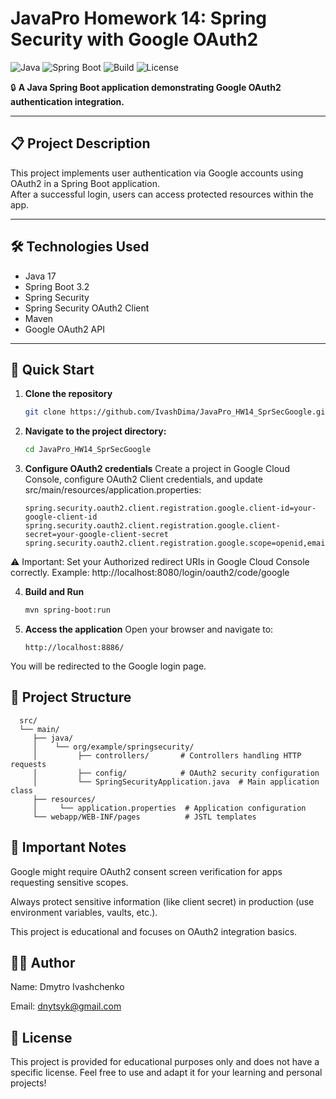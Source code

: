 # JavaPro Homework 14: Spring Security with Google OAuth2

![Java](https://img.shields.io/badge/Java-17-orange?style=for-the-badge&logo=java)
![Spring Boot](https://img.shields.io/badge/Spring%20Boot-3.2-brightgreen?style=for-the-badge&logo=spring-boot)
![Build](https://img.shields.io/badge/Build-Maven-blue?style=for-the-badge&logo=apache-maven)
![License](https://img.shields.io/badge/License-Educational-lightgrey?style=for-the-badge)

🔒 **A Java Spring Boot application demonstrating Google OAuth2 authentication integration.**

---

## 📋 Project Description

This project implements user authentication via Google accounts using OAuth2 in a Spring Boot application.  
After a successful login, users can access protected resources within the app.

---

## 🛠️ Technologies Used

- Java 17
- Spring Boot 3.2
- Spring Security
- Spring Security OAuth2 Client
- Maven
- Google OAuth2 API

---

## 🚀 Quick Start

1. **Clone the repository**

    ```bash
    git clone https://github.com/IvashDima/JavaPro_HW14_SprSecGoogle.git 

2. **Navigate to the project directory:**
   ```bash
   cd JavaPro_HW14_SprSecGoogle

3. **Configure OAuth2 credentials**
   Create a project in Google Cloud Console, configure OAuth2 Client credentials, and update src/main/resources/application.properties:

    ```properties
   spring.security.oauth2.client.registration.google.client-id=your-google-client-id
   spring.security.oauth2.client.registration.google.client-secret=your-google-client-secret
   spring.security.oauth2.client.registration.google.scope=openid,email,profile
⚠️ Important: Set your Authorized redirect URIs in Google Cloud Console correctly. 
Example: http://localhost:8080/login/oauth2/code/google

4. **Build and Run**
   ```bash
   mvn spring-boot:run 

5. **Access the application**
Open your browser and navigate to:

   ```arduino
   http://localhost:8886/

You will be redirected to the Google login page.


## 📂 Project Structure

      src/
      └── main/
         ├── java/
         │    └── org/example/springsecurity/
         │         ├── controllers/       # Controllers handling HTTP requests
         │         ├── config/            # OAuth2 security configuration
         │         └── SpringSecurityApplication.java  # Main application class
         ├── resources/
         │     └── application.properties  # Application configuration
         └── webapp/WEB-INF/pages          # JSTL templates


## 📌 Important Notes
Google might require OAuth2 consent screen verification for apps requesting sensitive scopes.

Always protect sensitive information (like client secret) in production (use environment variables, vaults, etc.).

This project is educational and focuses on OAuth2 integration basics.

## 👨‍💻 Author

Name: Dmytro Ivashchenko

Email: dnytsyk@gmail.com


## 📝 License

This project is provided for educational purposes only and does not have a specific license.
Feel free to use and adapt it for your learning and personal projects!